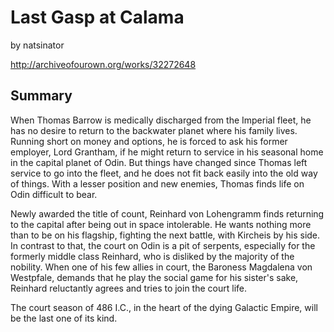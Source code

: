 # Last Gasp at Calama

by natsinator

http://archiveofourown.org/works/32272648

## Summary

When Thomas Barrow is medically discharged from the Imperial fleet, he has no desire to return to the backwater planet where his family lives. Running short on money and options, he is forced to ask his former employer, Lord Grantham, if he might return to service in his seasonal home in the capital planet of Odin. But things have changed since Thomas left service to go into the fleet, and he does not fit back easily into the old way of things. With a lesser position and new enemies, Thomas finds life on Odin difficult to bear.

Newly awarded the title of count, Reinhard von Lohengramm finds returning to the capital after being out in space intolerable. He wants nothing more than to be on his flagship, fighting the next battle, with Kircheis by his side. In contrast to that, the court on Odin is a pit of serpents, especially for the formerly middle class Reinhard, who is disliked by the majority of the nobility. When one of his few allies in court, the Baroness Magdalena von Westpfale, demands that he play the social game for his sister's sake, Reinhard reluctantly agrees and tries to join the court life.

The court season of 486 I.C., in the heart of the dying Galactic Empire, will be the last one of its kind.


